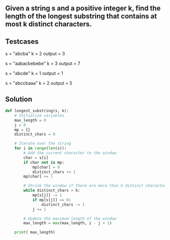 ## Given a string s and a positive integer k, find the length of the longest substring that contains at most k distinct characters.

## Testcases

s = "abcba"
k = 2
output = 3

s = "aabacbebebe"
k = 3
output = 7

s = "abcde"
k = 1
output = 1

s = "abccbaaa"
k = 2
output = 5

## Solution

```python
def longest_substring(s, k):
    # Initialize variables
    max_length = 0
    j = 0
    mp = {}
    distinct_chars = 0

    # Iterate over the string
    for i in range(len(s)):
        # Add the current character to the window
        char = s[i]
        if char not in mp:
            mp[char] = 0
            distinct_chars += 1
        mp[char] += 1

        # Shrink the window if there are more than k distinct characters
        while distinct_chars > k: 
            mp[s[j]] -= 1
            if mp[s[j]] == 0:
                distinct_chars -= 1
            j += 1

        # Update the maximum length of the window
        max_length = max(max_length, i - j + 1)

    print( max_length)
```